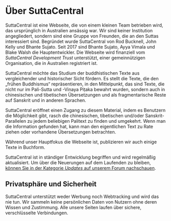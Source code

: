 # Über SuttaCentral
SuttaCentral ist eine Webseite, die von einem kleinen Team betrieben wird, das ursprünglich in Australien ansässig war. Wir sind keiner Institution angegliedert, sondern sind eine Gruppe von Freunden, die an den Suttas interessiert sind. Begründet wurde SuttaCentral von Rod Bucknell, John Kelly und Bhante Sujato. Seit 2017 sind Bhante Sujato, Ayya Vimala und Blake Walsh die Hauptentwickler. Die Webseite wird finanziell vom *SuttaCentral Development Trust* unterstützt, einer gemeinnützigen Organisation, die in Australien registriert ist.

SuttaCentral möchte das Studium der buddhistischen Texte aus vergleichender und historischer Sicht fördern. Es stellt die Texte, die den „frühen Buddhismus“ repräsentieren, in den Mittelpunkt, das sind Texte, die nicht nur im Pali-Sutta und -Vinaya Piṭaka bewahrt wurden, sondern auch in chinesischen und tibetischen Übersetzungen und als fragmentarische Reste auf Sanskrit und in anderen Sprachen.

SuttaCentral eröffnet einen Zugang zu diesem Material, indem es Benutzern die Möglichkeit gibt, rasch die chinesischen, tibetischen und/oder Sanskrit-Parallelen zu jedem beliebigen Palitext zu finden und umgekehrt. Wenn man die Information gefunden hat, kann man den eigentlichen Text zu Rate ziehen oder vorhandene Übersetzungen betrachten.

Während unser Hauptfokus die Webseite ist, publizieren wir auch einige Texte in Buchform.

SuttaCentral ist in ständiger Entwicklung begriffen und wird regelmäßig aktualisiert. Um über die Neuerungen auf dem Laufenden zu bleiben, [können Sie in der Kategorie *Updates* auf unserem Forum nachschauen](https://discourse.suttacentral.net/c/meta/updates).

## Privatsphäre und Sicherheit

SuttaCentral unterstützt weder Werbung noch Webtracking und wird das nie tun. Wir sammeln keine persönlichen Daten von Nutzern ohne deren Wissen und Zustimmung. Alle unsere Seiten laufen über sichere, verschlüsselte Verbindungen.

